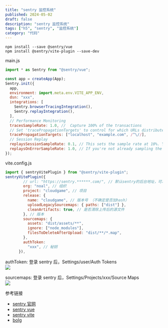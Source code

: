 ```yaml
---
title: "sentry 监控系统"
published: 2024-05-02
draft: false
description: "sentry 监控系统"
tags: ["h5", "sentry", "监控系统"]
category: "代码"
---
```


```shell
npm install --save @sentry/vue
npm install @sentry/vite-plugin --save-dev
```

main.js

```js
import * as Sentry from "@sentry/vue";

const app = createApp(App);
Sentry.init({
  app,
  environment: import.meta.env.VITE_APP_ENV,
  dsn: "xxx",
  integrations: [
    Sentry.browserTracingIntegration(),
    Sentry.replayIntegration(),
  ],
  // Performance Monitoring
  tracesSampleRate: 1.0, //  Capture 100% of the transactions
  // Set 'tracePropagationTargets' to control for which URLs distributed tracing should be enabled
  tracePropagationTargets: ["localhost", "example.com", /^\//],
  // Session Replay
  replaysSessionSampleRate: 0.1, // This sets the sample rate at 10%. You may want to change it to 100% while in development and then sample at a lower rate in production.
  replaysOnErrorSampleRate: 1.0, // If you're not already sampling the entire session, change the sample rate to 100% when sampling sessions where errors occur.
});
```

vite.config.js

```js
import { sentryVitePlugin } from "@sentry/vite-plugin";
sentryVitePlugin({
        // url: "https://sentry.******.com/", // 默认sentry的后台地址，可以不配置。如果搭建的有个人版的sentry，填写搭建的地址
        org: "noal", // 组织
        project: "cloudgame", // 项目
        release: {
          name: "cloudgame", // 版本号 （不确定是否加hash）
          uploadLegacySourcemaps: { paths: ["dist"] },
          cleanArtifacts: true, // 是否清除上传后的源文件
        }, // 版本
        sourcemaps: {
          assets: "dist/assets/**",
          ignore: ["node_modules"],
          filesToDeleteAfterUpload: "dist/**/*.map",
        },
        authToken:
          "xxx", // 秘钥
      }),
```

authToken: 登录 sentry 后，Settings/user/Auth Tokens  
![](https://cdn.jiangwei.zone/blog/1714632130366.jpg)

sourcemaps: 登录 sentry 后，Settings/Projects/xxx/Source Maps  
![](https://cdn.jiangwei.zone/blog/1714632458269.jpg)

参考链接

- [sentry 官网](https://sentry.io/)
- [sentry vue](https://docs.sentry.io/platforms/javascript/guides/vue/)
- [sentry vite](https://docs.sentry.io/platforms/javascript/sourcemaps/uploading/vite/)
- [bolg](https://blog.csdn.net/qq_39961695/article/details/135844544)
